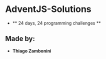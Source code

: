 # AdventJS-Solutions
* ** 24 days, 24 programming challenges **

## Made by: 
* **Thiago Zambonini**

